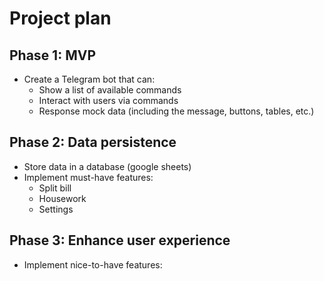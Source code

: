 # Project plan

## Phase 1: MVP
- Create a Telegram bot that can:
    - Show a list of available commands
    - Interact with users via commands
    - Response mock data (including the message, buttons, tables, etc.)

## Phase 2: Data persistence
- Store data in a database (google sheets)
- Implement must-have features:
    - Split bill
    - Housework
    - Settings

## Phase 3: Enhance user experience
- Implement nice-to-have features:
    
